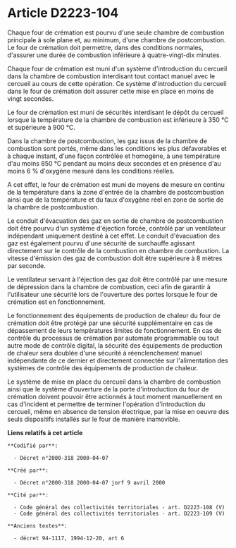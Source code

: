 # Article D2223-104

Chaque four de crémation est pourvu d'une seule chambre de combustion principale à sole plane et, au minimum, d'une chambre
de postcombustion. Le four de crémation doit permettre, dans des conditions normales, d'assurer une durée de combustion
inférieure à quatre-vingt-dix minutes.

Chaque four de crémation est muni d'un système d'introduction du cercueil dans la chambre de combustion interdisant tout
contact manuel avec le cercueil au cours de cette opération. Ce système d'introduction du cercueil dans le four de crémation
doit assurer cette mise en place en moins de vingt secondes.

Le four de crémation est muni de sécurités interdisant le dépôt du cercueil lorsque la température de la chambre de
combustion est inférieure à 350 °C et supérieure à 900 °C.

Dans la chambre de postcombustion, les gaz issus de la chambre de combustion sont portés, même dans les conditions les plus
défavorables et à chaque instant, d'une façon contrôlée et homogène, à une température d'au moins 850 °C pendant au moins
deux secondes et en présence d'au moins 6 % d'oxygène mesuré dans les conditions réelles.

A cet effet, le four de crémation est muni de moyens de mesure en continu de la température dans la zone d'entrée de la
chambre de postcombustion ainsi que de la température et du taux d'oxygène réel en zone de sortie de la chambre de
postcombustion.

Le conduit d'évacuation des gaz en sortie de chambre de postcombustion doit être pourvu d'un système d'éjection forcée,
contrôlé par un ventilateur indépendant uniquement destiné à cet effet. Le conduit d'évacuation des gaz est également pourvu
d'une sécurité de surchauffe agissant directement sur le contrôle de la combustion en chambre de combustion. La vitesse
d'émission des gaz de combustion doit être supérieure à 8 mètres par seconde.

Le ventilateur servant à l'éjection des gaz doit être contrôlé par une mesure de dépression dans la chambre de combustion,
ceci afin de garantir à l'utilisateur une sécurité lors de l'ouverture des portes lorsque le four de crémation est en
fonctionnement.

Le fonctionnement des équipements de production de chaleur du four de crémation doit être protégé par une sécurité
supplémentaire en cas de dépassement de leurs températures limites de fonctionnement. En cas de contrôle du processus de
crémation par automate programmable ou tout autre mode de contrôle digital, la sécurité des équipements de production de
chaleur sera doublée d'une sécurité à réenclenchement manuel indépendante de ce dernier et directement connectée sur
l'alimentation des systèmes de contrôle des équipements de production de chaleur.

Le système de mise en place du cercueil dans la chambre de combustion ainsi que le système d'ouverture de la porte
d'introduction du four de crémation doivent pouvoir être actionnés à tout moment manuellement en cas d'incident et permettre
de terminer l'opération d'introduction du cercueil, même en absence de tension électrique, par la mise en oeuvre des seuls
dispositifs installés sur le four de manière inamovible.

**Liens relatifs à cet article**

	**Codifié par**:

	  - Décret n°2000-318 2000-04-07

	**Créé par**:

	  - Décret n°2000-318 2000-04-07 jorf 9 avril 2000

	**Cité par**:

	  - Code général des collectivités territoriales - art. D2223-108 (V)
	  - Code général des collectivités territoriales - art. D2223-109 (V)

	**Anciens textes**:

	  - décret 94-1117, 1994-12-20, art 6
